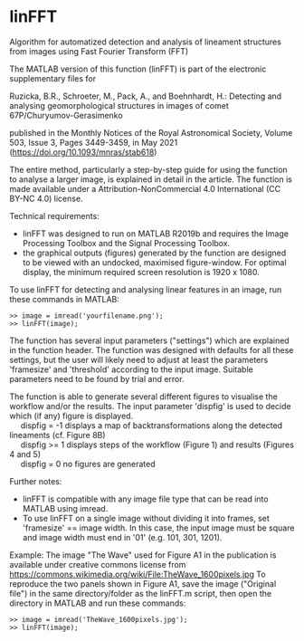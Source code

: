 # linFFT
Algorithm for automatized detection and analysis of lineament structures from images using Fast Fourier Transform (FFT)

The MATLAB version of this function (linFFT) is part of the electronic supplementary files for

Ruzicka, B.R., Schroeter, M., Pack, A., and Boehnhardt, H.: Detecting and analysing geomorphological structures in images of comet 67P/Churyumov-Gerasimenko

published in the Monthly Notices of the Royal Astronomical Society, Volume 503, Issue 3, Pages 3449-3459, in May 2021 (https://doi.org/10.1093/mnras/stab618)

The entire method, particularly a step-by-step guide for using the function to analyse a larger image, is explained in detail in the article. The function is made available under a Attribution-NonCommercial 4.0 International (CC BY-NC 4.0) license.

Technical requirements:
- linFFT was designed to run on MATLAB R2019b and requires the Image Processing Toolbox and the Signal Processing Toolbox.
- the graphical outputs (figures) generated by the function are designed to be viewed with an undocked, maximised figure-window. For optimal display, the minimum required screen resolution is 1920 x 1080.

To use linFFT for detecting and analysing linear features in an image, run these commands in MATLAB:

```
>> image = imread('yourfilename.png');
>> linFFT(image);
```

The function has several input parameters ("settings") which are explained in the function header. The function was designed with defaults for all these settings, but the user will likely need to adjust at least the parameters 'framesize' and 'threshold' according to the input image. Suitable parameters need to be found by trial and error.

The function is able to generate several different figures to visualise the workflow and/or the results. The input parameter 'dispfig' is used to decide which (if any) figure is displayed. <br>
&nbsp;&nbsp;&nbsp;&nbsp; dispfig = -1	displays a map of backtransformations along the detected lineaments (cf. Figure 8B) <br>
&nbsp;&nbsp;&nbsp;&nbsp; dispfig >= 1	displays steps of the workflow (Figure 1) and results (Figures 4 and 5)<br>
&nbsp;&nbsp;&nbsp;&nbsp; dispfig =  0	no figures are generated



Further notes:
- linFFT is compatible with any image file type that can be read into MATLAB using imread.
- To use linFFT on a single image without dividing it into frames, set 'framesize' == image width. In this case, the input image must be square and image width must end in '01' (e.g. 101, 301, 1201).

Example:
The image "The Wave" used for Figure A1 in the publication is available under creative commons license from
https://commons.wikimedia.org/wiki/File:TheWave_1600pixels.jpg
To reproduce the two panels shown in Figure A1, save the image ("Original file") in the same directory/folder as the linFFT.m script, then open the directory in MATLAB and run these commands:

```
>> image = imread('TheWave_1600pixels.jpg');
>> linFFT(image);
```


